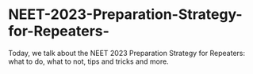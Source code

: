 # NEET-2023-Preparation-Strategy-for-Repeaters-
Today, we talk about the NEET 2023 Preparation Strategy for Repeaters: what to do, what to not, tips and tricks and more.
